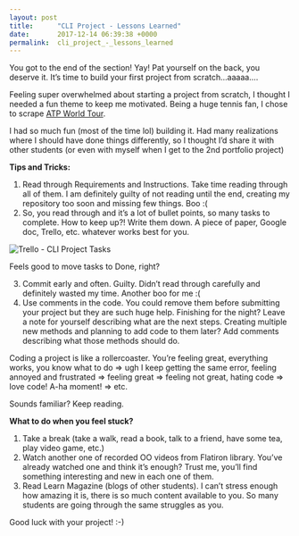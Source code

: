 ```yaml
---
layout: post
title:      "CLI Project - Lessons Learned"
date:       2017-12-14 06:39:38 +0000
permalink:  cli_project_-_lessons_learned
---
```



You got to the end of the section! Yay! Pat yourself on the back, you deserve it.
It’s time to build your first project from scratch...aaaaa….

Feeling super overwhelmed about starting a project from scratch, I thought I needed a fun theme to keep me motivated. Being a huge tennis fan, I chose to scrape [ATP World Tour](http://www.atpworldtour.com/). 

I had so much fun (most of the time lol) building it. Had many realizations where I should have done things differently, so I thought I’d share it with other students (or even with myself when I get to the 2nd portfolio project)

**Tips and Tricks:**

1. Read through Requirements and Instructions. Take time reading through all of them. I am definitely guilty of not reading until the end, creating my repository too soon and missing few things. Boo :(
2. So, you read through and it’s a lot of bullet points, so many tasks to complete. How to keep up?! Write them down. A piece of paper, Google doc, Trello, etc. whatever works best for you. 

![Trello - CLI Project Tasks](https://imgur.com/a/uUdYo)

Feels good to move tasks to Done, right? 

3. Commit early and often. Guilty. Didn’t read through carefully and definitely wasted my time. Another boo for me :(
4. Use comments in the code. You could remove them before submitting your project but they are such huge help. Finishing for the night? Leave a note for yourself describing what are the next steps. Creating multiple new methods and planning to add code to them later? Add comments describing what those methods should do. 

Coding a project is like a rollercoaster. You’re feeling great, everything works, you know what to do => ugh I keep getting the same error, feeling annoyed and frustrated => feeling great => feeling not great, hating code => love code! A-ha moment! => etc. 

Sounds familiar? Keep reading.

**What to do when you feel stuck?**

1. Take a break (take a walk, read a book, talk to a friend, have some tea, play video game, etc.)
2. Watch another one of recorded OO videos from Flatiron library. You’ve already watched one and think it’s enough? Trust me, you’ll find something interesting and new in each one of them. 
3. Read Learn Magazine (blogs of other students). I can’t stress enough how amazing it is, there is so much content available to you. So many students are going through the same struggles as you.

Good luck with your project! :-)


